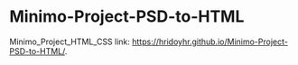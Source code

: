 # Minimo-Project-PSD-to-HTML
Minimo_Project_HTML_CSS
link:  https://hridoyhr.github.io/Minimo-Project-PSD-to-HTML/.
